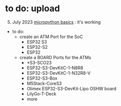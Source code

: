 # to do: upload

5. July 2023  [micropython basics](https://twitter.com/eMbeddedHome/status/1676674088704659480) : it's working
  -  to do:
      -  create an ATM Port for the SoC
          -  ESP32 S3
          -  ESP32-S2
          -  ESP32
      - create a BOARD Ports for the ATMs
          -  *S3-SCO23 
          -  ESP32-S3-DevKitC-1-N8R8
          -  ESP32-S3-DevKitC-1-N32R8-V
          -  ESP32-S3-Box 
          -  M5Stack-CoreS3
          -  Olimex ESP32-S3-DevKit-Lipo OSHW board
          -  LilyGo-T-Deck
          -  more

    
      
